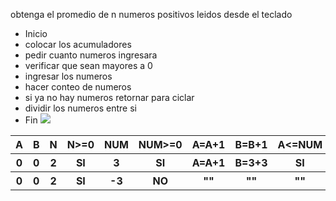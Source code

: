 obtenga el promedio de n numeros positivos leidos desde el teclado  
* Inicio
* colocar los acumuladores
* pedir cuanto numeros ingresara
* verificar que sean mayores a 0
* ingresar los numeros
* hacer conteo de numeros
* si ya no hay numeros retornar para ciclar
* dividir los numeros entre si
* Fin
![](file:///D:/YED/DFP%20ACT5.jpg)  

<table>
<thead>
	<tr>  
        <th>A</th>
		<th>B</th>
		<th>N</th>
		<th>N>=0</th>
		<th>NUM</th>
		<th>NUM>=0</th>
		<th>A=A+1</th>
		<th>B=B+1</th>
		<th>A<=NUM</th>
		<th>PRO=A/B</th>
	</tr>
</thead>
<tbody>
	<tr>
		<th>0</th>
		<th>0</th>
		<th>2</th>
		<th>SI</th>
		<th>3</th>
		<th>SI</th>
		<th>A=A+1</th>
		<th>B=3+3</th>
		<th>SI</th>
		<th>2</th>
	</tr>  
<th>0</th>
		<th>0</th>
		<th>2</th>
		<th>SI</th>
		<th>-3</th>
		<th>NO</th>
		<th>""</th>
		<th>""</th>
		<th>""</th>
		<th>ERROR</th>
</tbody>
</table>

